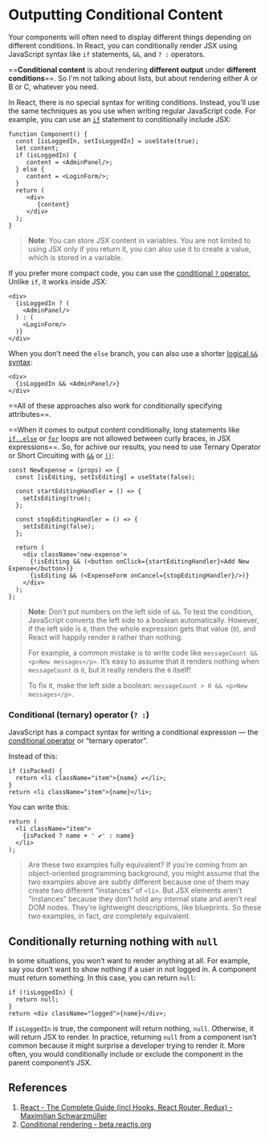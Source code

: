 # Outputting Conditional Content

Your components will often need to display different things depending on different conditions. In React, you can conditionally render JSX using JavaScript syntax like `if` statements, `&&`, and `? :` operators.

==**Conditional content** is about rendering **different output** under **different conditions**==. So I'm not talking about lists, but about rendering either A or B or C, whatever you need.

In React, there is no special syntax for writing conditions. Instead, you’ll use the same techniques as you use when writing regular JavaScript code. For example, you can use an [`if`](https://developer.mozilla.org/en-US/docs/Web/JavaScript/Reference/Statements/if...else) statement to conditionally include JSX:

```react
function Component() {
  const [isLoggedIn, setIsLoggedIn] = useState(true);
  let content;
  if (isLoggedIn) {
     content = <AdminPanel/>;
  } else {
     content = <LoginForm/>;
  } 
  return (
     <div>
        {content}
     </div>
  );
}
```

> **Note**: You can store JSX content in variables. You are not limited to using JSX only if you return it, you can also use it to create a value, which is stored in a variable.

If you prefer more compact code, you can use the [conditional `?` operator.](https://developer.mozilla.org/en-US/docs/Web/JavaScript/Reference/Operators/Conditional_Operator) Unlike `if`, it works inside JSX:

```react
<div>
  {isLoggedIn ? (
    <AdminPanel/>
  ) : (
    <LoginForm/>
  )}
</div>
```

When you don’t need the `else` branch, you can also use a shorter [logical `&&` syntax](https://developer.mozilla.org/en-US/docs/Web/JavaScript/Reference/Operators/Logical_AND#short-circuit_evaluation):

```react
<div>
  {isLoggedIn && <AdminPanel/>}
</div>
```

==All of these approaches also work for conditionally specifying attributes==.

==When it comes to output content conditionally, long statements like [`if..else`](https://developer.mozilla.org/en-US/docs/Web/JavaScript/Reference/Statements/if...else) or [`for`](https://developer.mozilla.org/en-US/docs/Web/JavaScript/Reference/Statements/for) loops are not allowed between curly braces, in JSX expressions==. So, for achive our results, you need to use Ternary Operator or Short Circuiting with [`&&`](https://developer.mozilla.org/en-US/docs/Web/JavaScript/Reference/Operators/Logical_AND) or [`||`](https://developer.mozilla.org/en-US/docs/Web/JavaScript/Reference/Operators/Logical_OR):

```react
const NewExpense = (props) => {
  const [isEditing, setIsEditing] = useState(false);

  const startEditingHandler = () => {
    setIsEditing(true);
  };

  const stopEditingHandler = () => {
    setIsEditing(false);
  };

  return (
    <div className='new-expense'>
      {!isEditing && (<button onClick={startEditingHandler}>Add New Expense</button>)}
      {isEditing && (<ExpenseForm onCancel={stopEditingHandler}/>)}
    </div>
  );
};
```

> **Note**: Don’t put numbers on the left side of `&&`. To test the condition, JavaScript converts the left side to a boolean automatically. However, if the left side is `0`, then the whole expression gets that value (`0`), and React will happily render `0` rather than nothing. 
>
> For example, a common mistake is to write code like `messageCount && <p>New messages</p>`. It’s easy to assume that it renders nothing when `messageCount` is `0`, but it really renders the `0` itself! 
>
> To fix it, make the left side a boolean: `messageCount > 0 && <p>New messages</p>`.

### Conditional (ternary) operator (`? :`)

JavaScript has a compact syntax for writing a conditional expression — the [conditional operator](https://developer.mozilla.org/en-US/docs/Web/JavaScript/Reference/Operators/Conditional_Operator) or “ternary operator”.

Instead of this:

```react
if (isPacked) {
  return <li className="item">{name} ✔</li>;
}
return <li className="item">{name}</li>;
```

You can write this:

```react
return (
  <li className="item">
    {isPacked ? name + ' ✔' : name}
  </li>
);
```

> Are these two examples fully equivalent? If you’re coming from an object-oriented programming background, you might assume that the two examples above are subtly different because one of them may create two different “instances” of `<li>`. But JSX elements aren’t “instances” because they don’t hold any internal state and aren’t real DOM nodes. They’re lightweight descriptions, like blueprints. So these two examples, in fact, *are* completely equivalent.

## Conditionally returning nothing with `null` 

In some situations, you won’t want to render anything at all. For example, say you don’t want to show nothing if a user in not logged in. A component must return something. In this case, you can return `null`:

```react
if (!isLoggedIn) {
  return null;
}
return <div className="logged">{name}</div>;
```

If `isLoggedIn` is true, the component will return nothing, `null`. Otherwise, it will return JSX to render. In practice, returning `null` from a component isn’t common because it might surprise a developer trying to render it. More often, you would conditionally include or exclude the component in the parent component’s JSX.

## References

1. [React - The Complete Guide (incl Hooks, React Router, Redux) - Maximilian Schwarzmüller](https://www.udemy.com/course/react-the-complete-guide-incl-redux/)
1. [Conditional rendering - beta.reactjs.org](https://beta.reactjs.org/learn#conditional-rendering)